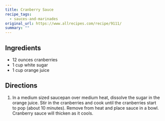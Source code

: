 ```yaml
---
title: Cranberry Sauce
recipe_tags:
  - sauces-and-marinades
original_url: https://www.allrecipes.com/recipe/9111/
summary: ""
---
```


## Ingredients

* 12 ounces cranberries
* 1 cup white sugar
* 1 cup orange juice


## Directions

1. In a medium sized saucepan over medium heat, dissolve the sugar in the orange juice. Stir in the cranberries and cook until the cranberries start to pop (about 10 minutes). Remove from heat and place sauce in a bowl. Cranberry sauce will thicken as it cools.